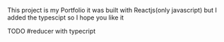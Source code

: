 This project is my Portfolio it was built with Reactjs(only javascript) but I added the typescipt
so I hope you like it

TODO
#reducer with typecript
